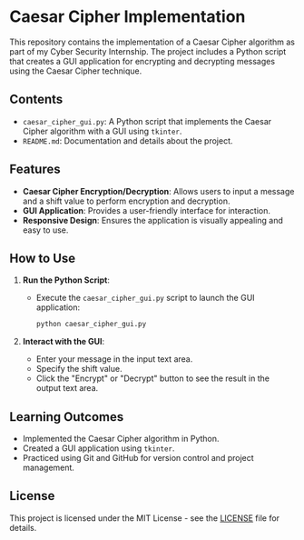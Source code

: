 # Caesar Cipher Implementation

This repository contains the implementation of a Caesar Cipher algorithm as part of my Cyber Security Internship. The project includes a Python script that creates a GUI application for encrypting and decrypting messages using the Caesar Cipher technique.

## Contents

- `caesar_cipher_gui.py`: A Python script that implements the Caesar Cipher algorithm with a GUI using `tkinter`.
- `README.md`: Documentation and details about the project.

## Features

- **Caesar Cipher Encryption/Decryption**: Allows users to input a message and a shift value to perform encryption and decryption.
- **GUI Application**: Provides a user-friendly interface for interaction.
- **Responsive Design**: Ensures the application is visually appealing and easy to use.

## How to Use

1. **Run the Python Script**:
   - Execute the `caesar_cipher_gui.py` script to launch the GUI application:
     ```bash
     python caesar_cipher_gui.py
     ```

2. **Interact with the GUI**:
   - Enter your message in the input text area.
   - Specify the shift value.
   - Click the "Encrypt" or "Decrypt" button to see the result in the output text area.

## Learning Outcomes

- Implemented the Caesar Cipher algorithm in Python.
- Created a GUI application using `tkinter`.
- Practiced using Git and GitHub for version control and project management.

## License

This project is licensed under the MIT License - see the [LICENSE](LICENSE) file for details.
